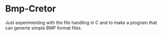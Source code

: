 # Bmp-Cretor
Just experimenting with the file handling in C and to make a program that can generte simple BMP format files.
